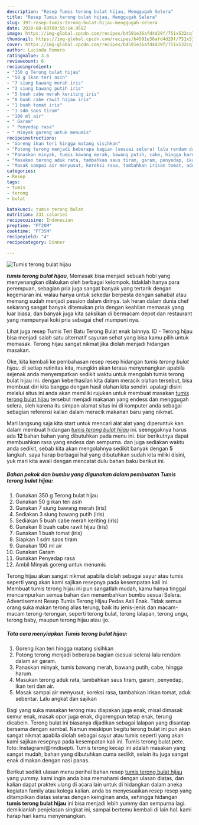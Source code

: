```yaml
---
description: "Resep Tumis terong bulat hijau, Menggugah Selera"
title: "Resep Tumis terong bulat hijau, Menggugah Selera"
slug: 397-resep-tumis-terong-bulat-hijau-menggugah-selera
date: 2020-08-03T09:56:14.958Z
image: https://img-global.cpcdn.com/recipes/b4591e36afd4d29f/751x532cq70/tumis-terong-bulat-hijau-foto-resep-utama.jpg
thumbnail: https://img-global.cpcdn.com/recipes/b4591e36afd4d29f/751x532cq70/tumis-terong-bulat-hijau-foto-resep-utama.jpg
cover: https://img-global.cpcdn.com/recipes/b4591e36afd4d29f/751x532cq70/tumis-terong-bulat-hijau-foto-resep-utama.jpg
author: Lucinda Romero
ratingvalue: 3.6
reviewcount: 6
recipeingredient:
- "350 g Terong bulat hijau"
- "50 g ikan teri asin"
- "7 siung bawang merah iris"
- "3 siung bawang putih iris"
- "5 buah cabe merah keriting iris"
- "8 buah cabe rawit hijau iris"
- "1 buah tomat iris"
- "1 sdm saos tiram"
- "100 ml air"
- " Garam"
- " Penyedap rasa"
- " Minyak goreng untuk menumis"
recipeinstructions:
- "Goreng ikan teri hingga matang sisihkan"
- "Potong terong menjadi beberapa bagian (sesuai selera) lalu rendam dalam air garam."
- "Panaskan minyak, tumis bawang merah, bawang putih, cabe, hingga harum."
- "Masukan terong aduk rata, tambahkan saus tiram, garam, penyedap, ikan teri dan air."
- "Masak sampai air menyusut, koreksi rasa, tambahkan irisan tomat, aduk sebentar. Lalu angkat dan sajikan"
categories:
- Resep
tags:
- tumis
- terong
- bulat

katakunci: tumis terong bulat 
nutrition: 231 calories
recipecuisine: Indonesian
preptime: "PT28M"
cooktime: "PT35M"
recipeyield: "4"
recipecategory: Dinner

---
```



![Tumis terong bulat hijau](https://img-global.cpcdn.com/recipes/b4591e36afd4d29f/751x532cq70/tumis-terong-bulat-hijau-foto-resep-utama.jpg)

<b><i>tumis terong bulat hijau</i></b>, Memasak bisa menjadi sebuah hobi yang menyenangkan dilakukan oleh berbagai kelompok. tidaklah hanya para perempuan, sebagian pria juga sangat banyak yang tertarik dengan kegemaran ini. walau hanya untuk sekedar berpesta dengan sahabat atau memang sudah menjadi passion dalam dirinya. tak heran dalam dunia chef sekarang sangat banyak ditemukan pria dengan keahlian memasak yang luar biasa, dan banyak juga kita saksikan di bermacam depot dan restaurant yang mempunyai koki pria sebagai chef mumpuni nya.

Lihat juga resep Tumis Teri Batu Terong Bulat enak lainnya. ID - Terong hijau bisa menjadi salah satu alternatif sayuran sehat yang bisa kamu pilih untuk memasak. Terong hijau sangat nikmat jika diolah menjadi hidangan masakan.

Oke, kita kembali ke pembahasan resep resep hidangan <i>tumis terong bulat hijau</i>. di setiap rutinitas kita, mungkin akan terasa menyenangkan apabila sejenak anda menyempatkan sedikit waktu untuk mengolah tumis terong bulat hijau ini. dengan keberhasilan kita dalam meracik olahan tersebut, bisa membuat diri kita bangga dengan hasil olahan kita sendiri. apalagi disini melalui situs ini anda akan memiliki rujukan untuk membuat masakan <u>tumis terong bulat hijau</u> tersebut menjadi makanan yang endess dan menggugah selera, oleh karena itu simpan alamat situs ini di komputer anda sebagai sebagian referensi kalian dalam meracik makanan baru yang nikmat.


Mari langsung saja kita start untuk mencari alat alat yang diperuntuk kan dalam membuat hidangan <u><i>tumis terong bulat hijau</i></u> ini. seenggaknya harus ada <b>12</b> bahan bahan yang dibutuhkan pada menu ini. biar berikutnya dapat membuahkan rasa yang endess dan sempurna. dan juga sediakan waktu anda sedikit, sebab kita akan mengolahnya sedikit banyak dengan <b>5</b> langkah. saya harap berbagai hal yang dibutuhkan sudah kita miliki disini, yuk mari kita awali dengan mencatat dulu bahan baku berikut ini.

<!--inarticleads1-->

##### Bahan pokok dan bumbu yang digunakan dalam pembuatan Tumis terong bulat hijau:

1. Gunakan 350 g Terong bulat hijau
1. Gunakan 50 g ikan teri asin
1. Gunakan 7 siung bawang merah (iris)
1. Sediakan 3 siung bawang putih (iris)
1. Sediakan 5 buah cabe merah keriting (iris)
1. Gunakan 8 buah cabe rawit hijau (iris)
1. Gunakan 1 buah tomat (iris)
1. Siapkan 1 sdm saos tiram
1. Gunakan 100 ml air
1. Gunakan  Garam
1. Gunakan  Penyedap rasa
1. Ambil  Minyak goreng untuk menumis


Terong hijau akan sangat nikmat apabila diolah sebagai sayur atau tumis seperti yang akan kami sajikan resepnya pada kesempatan kali ini. Membuat tumis terong hijau ini pun sangatlah mudah, kamu hanya tinggal mencampurkan semua bahan dan menambahkan bumbu sesuai Selera. Advertisement Resep Tumis Terong Hijau Pedas Asli Enak. Tidak semua orang suka makan terong alias terung, baik itu jenis-jenis dan macam-macam terong-terongan, seperti terong bulat, terong lalapan, terong ungu, terong baby, maupun terong hijau atau ijo. 

<!--inarticleads2-->

##### Tata cara menyiapkan Tumis terong bulat hijau:

1. Goreng ikan teri hingga matang sisihkan
1. Potong terong menjadi beberapa bagian (sesuai selera) lalu rendam dalam air garam.
1. Panaskan minyak, tumis bawang merah, bawang putih, cabe, hingga harum.
1. Masukan terong aduk rata, tambahkan saus tiram, garam, penyedap, ikan teri dan air.
1. Masak sampai air menyusut, koreksi rasa, tambahkan irisan tomat, aduk sebentar. Lalu angkat dan sajikan


Bagi yang suka masakan terong mau diapakan juga enak, misal dimasak semur enak, masak opor juga enak, digorengpun tetap enak, terung dicabein. Terong bulat ini biasanya dijadikan sebagai lalapan yang disantap bersama dengan sambal. Namun meskipun begitu terong bulat ini pun akan sangat nikmat apabila diolah sebagai sayur atau tumis seperti yang akan kami sajikan resepnya pada kesempatan kali ini. Tumis terong bulat pete. foto: Instagram/@rindisepti. Tumis terong kecap ini adalah masakan yang sangat mudah, bahan yang dibutuhkan cuma sedikit, selain itu juga sangat enak dimakan dengan nasi panas. 

Berikut sedikit ulasan menu perihal bahan resep <u>tumis terong bulat hijau</u> yang yummy. kami ingin anda bisa memahami dengan ulasan diatas, dan kalian dapat praktek ulang di acara lain untuk di hidangkan dalam aneka kegiatan family atau kolega kalian. anda bs menyesuaikan resep resep yang ditampilkan diatas selaras dengan keinginan anda, sehingga hidangan <b>tumis terong bulat hijau</b> ini bisa menjadi lebih yummy dan sempurna lagi. demikianlah penjelasan singkat ini, sampai bertemu kembali di lain hal. kami harap hari kamu menyenangkan.
